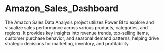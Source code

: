 # Amazon_Sales_Dashboard
The Amazon Sales Data Analysis project utilizes Power BI to explore and visualize sales performance across various products, categories, and regions. It provides key insights into revenue trends, top-selling items, customer purchase behavior, and seasonal demand patterns, helping drive strategic decisions for marketing, inventory, and profitability.

